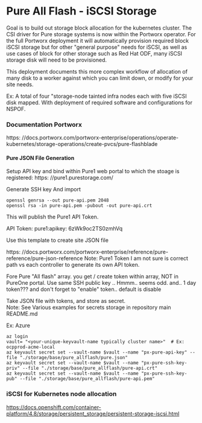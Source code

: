 #  Pure All Flash - iSCSI Storage

Goal is to build out storage block allocation for the kubernetes cluster. The CSI driver for Pure storage systems is now within the Portworx operator.  For the full Portworx deployment it will automatically provision required block iSCSI storage but for other "general purpose" needs for iSCSI, as well as use cases of block for other storage such as Red Hat ODF, many iSCSI storage disk will need to be provisioned.

This deployment documents this more complex workflow of allocation of many disk to a worker against which you can limit down, or modify for your site needs.  

Ex:  A total of four "storage-node tainted infra nodes each with five iSCSI disk mapped. With deployment of required software and configurations for NSPOF.


### Documentation Portworx

https: //docs.portworx.com/portworx-enterprise/operations/operate-kubernetes/storage-operations/create-pvcs/pure-flashblade 


#### Pure JSON File Generation


Setup API key and bind within Pure1 web portal to which the stoage is registered:  https: //pure1.purestorage.com/

Generate SSH key And import

```
openssl genrsa --out pure-api.pem 2048
openssl rsa -in pure-api.pem -pubout -out pure-api.crt

```

This will publish the Pure1 API Token.

API Token: pure1:apikey: 6zWk9oc2TS0zmhVq

Use this template to create site JSON file

https: //docs.portworx.com/portworx-enterprise/reference/pure-reference/pure-json-reference
Note: Pure1 Token I am not sure is correct path vs each controller to generate its own API token.

Fore Pure "All flash" array. you get / create token within array, NOT in PureOne portal. Use same SSH public key .. Hmmm.. seems odd. and.. 1 day token??? <sigh> and don't forget to "enable" token.. default is disable


Take JSON file with tokens, and store as secret.  
Note: See Various examples for secrets storage in repository main README.md


Ex: Azure 
```
az login
vault= "<your-unique-keyvault-name typically cluster name>"  # Ex: ocpprod-acme-local
az keyvault secret set --vault-name $vault --name "px-pure-api-key" --file "./storage/base/pure_allflash/pure.json"
az keyvault secret set --vault-name $vault --name "px-pure-ssh-key-priv" --file "./storage/base/pure_allflash/pure-api.crt"
az keyvault secret set --vault-name $vault --name "px-pure-ssh-key-pub" --file "./storage/base/pure_allflash/pure-api.pem"

```

### iSCSI for Kubernetes node allocation
https://docs.openshift.com/container-platform/4.8/storage/persistent_storage/persistent-storage-iscsi.html


